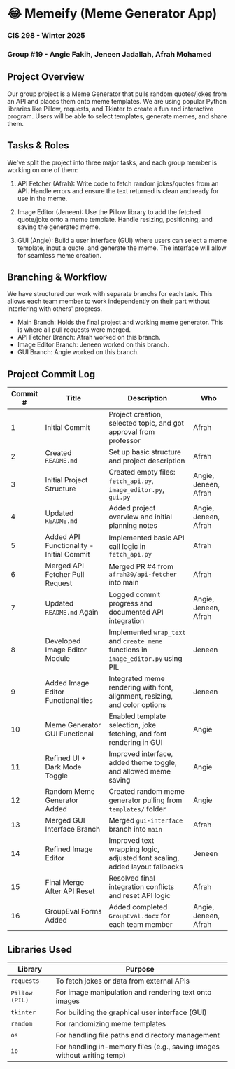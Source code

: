 # 😂 Memeify (Meme Generator App)
### CIS 298 - Winter 2025
### Group #19 - Angie Fakih, Jeneen Jadallah, Afrah Mohamed

## Project Overview 
Our group project is a Meme Generator that pulls random quotes/jokes from an API and places them onto meme templates. We are using popular Python libraries like Pillow, requests, and Tkinter to create a fun and interactive program. Users will be able to select templates, generate memes, and share them. 

## Tasks & Roles 
We've split the project into three major tasks, and each group member is working on one of them: 

1. API Fetcher (Afrah): Write code to fetch random jokes/quotes from an API. Handle errors and ensure the text returned is clean and ready for use in the meme.

2. Image Editor (Jeneen): Use the Pillow library to add the fetched quote/joke onto a meme template. Handle resizing, positioning, and saving the generated meme.

3. GUI (Angie): Build a user interface (GUI) where users can select a meme template, input a quote, and generate the meme. The interface will allow for seamless meme creation.

## Branching & Workflow
We have structured our work with separate branchs for each task. This allows each team member to work independently on their part without interfering with others' progress. 
- Main Branch: Holds the final project and working meme generator. This is where all pull requests were merged.
- API Fetcher Branch: Afrah worked on this branch.
- Image Editor Branch: Jeneen worked on this branch.
- GUI Branch: Angie worked on this branch.

## Project Commit Log

| Commit # | Title                                               | Description                                                                                 | Who                    |
|----------|-----------------------------------------------------|---------------------------------------------------------------------------------------------|------------------------|
| 1        | Initial Commit                                       | Project creation, selected topic, and got approval from professor                          | Afrah                  |
| 2        | Created `README.md`                                  | Set up basic structure and project description                                              | Afrah                  |
| 3        | Initial Project Structure                            | Created empty files: `fetch_api.py`, `image_editor.py`, `gui.py`                           | Angie, Jeneen, Afrah                |
| 4        | Updated `README.md`                                  | Added project overview and initial planning notes                                           | Angie, Jeneen, Afrah                |
| 5        | Added API Functionality - Initial Commit             | Implemented basic API call logic in `fetch_api.py`                                         | Afrah                  |
| 6        | Merged API Fetcher Pull Request                      | Merged PR #4 from `afrah30/api-fetcher` into main                                           | Afrah                  |
| 7        | Updated `README.md` Again                            | Logged commit progress and documented API integration                                       | Angie, Jeneen, Afrah   |
| 8        | Developed Image Editor Module                        | Implemented `wrap_text` and `create_meme` functions in `image_editor.py` using PIL         | Jeneen                 |
| 9        | Added Image Editor Functionalities                   | Integrated meme rendering with font, alignment, resizing, and color options                | Jeneen                 |
| 10       | Meme Generator GUI Functional                        | Enabled template selection, joke fetching, and font rendering in GUI                       | Angie                  |
| 11       | Refined UI + Dark Mode Toggle                        | Improved interface, added theme toggle, and allowed meme saving                            | Angie                  |
| 12       | Random Meme Generator Added                          | Created random meme generator pulling from `templates/` folder                             | Angie                  |
| 13       | Merged GUI Interface Branch                          | Merged `gui-interface` branch into `main`                                                  | Afrah                  |
| 14        | Refined Image Editor                                 | Improved text wrapping logic, adjusted font scaling, added layout fallbacks                | Jeneen                 |
| 15       | Final Merge After API Reset                          | Resolved final integration conflicts and reset API logic                                   | Afrah                  |
| 16       | GroupEval Forms Added                                | Added completed `GroupEval.docx` for each team member                                      | Angie, Jeneen, Afrah   |

## Libraries Used 

| Library         | Purpose                                                                 |
|----------------|-------------------------------------------------------------------------|
| `requests`      | To fetch jokes or data from external APIs                               |
| `Pillow (PIL)`  | For image manipulation and rendering text onto images                   |
| `tkinter`       | For building the graphical user interface (GUI)                         |
| `random`        | For randomizing meme templates                                          |
| `os`            | For handling file paths and directory management                        |
| `io`            | For handling in-memory files (e.g., saving images without writing temp) |


